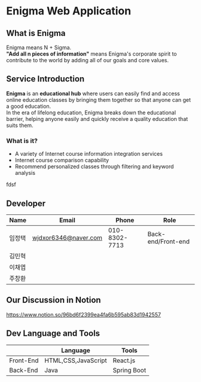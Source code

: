 # Enigma Web Application

## What is __Enigma__
Enigma means N + Sigma.     
__"Add all n pieces of information"__ means Enigma's corporate spirit to contribute to the world by adding all of our goals and core values.    

## Service Introduction
__Enigma__ is an __educational hub__ where users can easily find and access online education classes by bringing them together so that anyone can get a good education.    
In the era of lifelong education, Enigma breaks down the educational barrier, helping anyone easily and quickly receive a quality education that suits them. 

### What is it?
+ A variety of Internet course information integration services
+ Internet course comparison capability
+ Recommend personalized classes through filtering and keyword analysis

fdsf
## Developer

|Name|Email|Phone|Role|
|----|-----|-----|----|
|임정택|wjdxor6346@naver.com|010-8302-7713|Back-end/Front-end|
|김민혁|                   |                   |
|이채엽|                    |                    |
|주창환|                    |                    |

## Our Discussion in Notion
https://www.notion.so/96bd6f2399ea4fa6b595ab83d1942557

## Dev Language and Tools
|  |Language|Tools|
|--|--------|-----|
|Front-End|HTML,CSS,JavaScript|React.js|
|Back-End|Java|Spring Boot|
